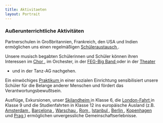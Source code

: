 ```yaml
---
title: Aktivitaeten
layout: Portrait
---
```



<h3>
  Außerunterrichtliche Aktivitäten
</h3>

<p>
  Partnerschulen in Großbritannien, Frankreich,  den USA und Indien ermöglichen uns einen regelmäßigen 
  <a href="/Portrait/Austausch/">
    <i class="fa fa-external-link">
    </i>
    Schüleraustausch
  </a>
  .
  <br>
  
  Unsere musisch begabten Schülerinnen und Schüler können ihren Interessen im 
  <a href="/Schulleben/Unterstufenchor/">
    <i class="fa fa-external-link">
    </i>
    Chor
  </a>
  , im Orchester, in der 
  <a href="/Schulleben/Bigband/">
    <i class="fa fa-external-link">
    </i>
    FEG-Big Band
  </a>
  oder in der 
  <a href="/Schulleben/Theater/">
    <i class="fa fa-external-link">
    </i>
    Theater
  </a>
  - und in der Tanz-AG nachgehen.
</p>

<p>
  Ein einwöchiges 
  <a href="/Schulleben/Sozialpraktikum/2009/">
    <i class="fa fa-external-link">
    </i>
    Praktikum
  </a>
  in einer sozialen Einrichtung sensibilisiert unsere Schüler für die Belange anderer Menschen und fördert das Verantwortungsbewußtsein.
</p>

<p>
  Ausflüge, Exkursionen, unser 
  <a href="/Portrait/Skilandheim/">
    <i class="fa fa-external-link">
    </i>
    Skilandheim
  </a>
  in
  Klasse 6, die 
  <a href="/Portrait/London/">
    <i class="fa fa-external-link">
    </i>
    London-Fahrt
  </a>
  in Klasse 9 und
  die Studienfahrten in Klasse 12 ins europäische Ausland (z.B. 
  <a href="/Schulleben/Studienfarten/Amsterdam/">
    <i class="fa fa-external-link">
    </i>
    Amsterdam
  </a>
  , 
  <a href="/Schulleben/Studienfarten/Barcelona/">
    <i class="fa fa-external-link">
    </i>
    Barcelona
  </a>
  , 
  <a href="/Schulleben/Studienfarten/Warschau/">
    <i class="fa fa-external-link">
    </i>
    Warschau
  </a>
  , 
  <a href="/Schulleben/Studienfarten/Rom/">
    <i class="fa fa-external-link">
    </i>
    Rom
  </a>
  ,
  <a href="/Schulleben/Studienfarten/Istanbul/">
    <i class="fa fa-external-link">
    </i>
    Istanbul
  </a>
  , 
  <a href="/Schulleben/Studienfarten/Berlin/">
    <i class="fa fa-external-link">
    </i>
    Berlin
  </a>
  , 
  <a href="/Schulleben/Studienfarten/Kopenhagen/">
    <i class="fa fa-external-link">
    </i>
    Kopenhagen
  </a>
  und 
  <a href="/Schulleben/Studienfarten/Prag/">
    <i class="fa fa-external-link">
    </i>
    Prag
  </a>
  )
  ermöglichen
  unvergessliche Gemeinschaftserlebnisse. 
</p>
